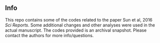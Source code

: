 ## Info
This repo contains some of the codes related to the paper Sun et al, 2016 *Sci Reports*. Some additional changes and other analyses were used in the actual manuscript. The codes provided is an archival snapshot. Please contact the authors for more info/questions.
